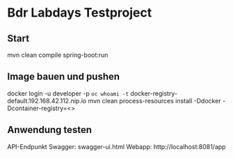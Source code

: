 # Bdr Labdays Testproject

## Start
mvn clean compile spring-boot:run

## Image bauen und pushen 
docker login -u developer -p `oc whoami -t` docker-registry-default.192.168.42.112.nip.io
mvn clean process-resources install -Ddocker -Dcontainer-registry=<<container-registry>>

## Anwendung testen
API-Endpunkt Swagger: swagger-ui.html
Webapp: http://localhost:8081/app